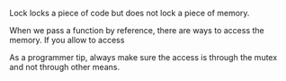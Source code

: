 Lock locks a piece of code but does not lock a piece of memory.

When we pass a function by reference, there are ways to access the memory.
If you allow to access

As a programmer tip, always make sure the access is through the mutex and not through other means.
